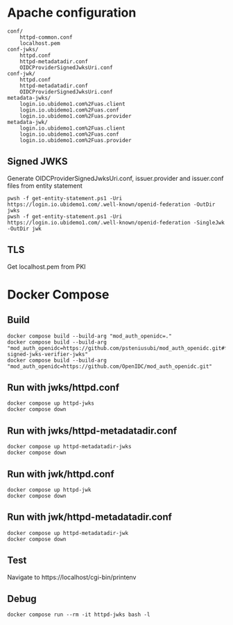 # Apache configuration

    conf/
        httpd-common.conf
        localhost.pem
    conf-jwks/
        httpd.conf
        httpd-metadatadir.conf
        OIDCProviderSignedJwksUri.conf
    conf-jwk/
        httpd.conf
        httpd-metadatadir.conf
        OIDCProviderSignedJwksUri.conf
    metadata-jwks/
        login.io.ubidemo1.com%2Fuas.client
        login.io.ubidemo1.com%2Fuas.conf
        login.io.ubidemo1.com%2Fuas.provider
    metadata-jwk/
        login.io.ubidemo1.com%2Fuas.client
        login.io.ubidemo1.com%2Fuas.conf
        login.io.ubidemo1.com%2Fuas.provider

## Signed JWKS

Generate OIDCProviderSignedJwksUri.conf, issuer.provider and issuer.conf files from entity statement

    pwsh -f get-entity-statement.ps1 -Uri https://login.io.ubidemo1.com/.well-known/openid-federation -OutDir jwks
    pwsh -f get-entity-statement.ps1 -Uri https://login.io.ubidemo1.com/.well-known/openid-federation -SingleJwk -OutDir jwk

## TLS

Get localhost.pem from PKI

# Docker Compose

## Build

    docker compose build --build-arg "mod_auth_openidc=."
    docker compose build --build-arg "mod_auth_openidc=https://github.com/psteniusubi/mod_auth_openidc.git#feat-signed-jwks-verifier-jwks"
    docker compose build --build-arg "mod_auth_openidc=https://github.com/OpenIDC/mod_auth_openidc.git"

## Run with jwks/httpd.conf

    docker compose up httpd-jwks
    docker compose down

## Run with jwks/httpd-metadatadir.conf

    docker compose up httpd-metadatadir-jwks
    docker compose down

## Run with jwk/httpd.conf

    docker compose up httpd-jwk
    docker compose down

## Run with jwk/httpd-metadatadir.conf

    docker compose up httpd-metadatadir-jwk
    docker compose down

## Test

Navigate to https://localhost/cgi-bin/printenv

## Debug

    docker compose run --rm -it httpd-jwks bash -l
